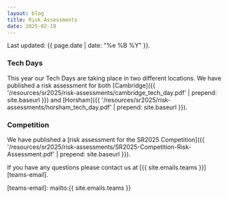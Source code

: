 ```yaml
---
layout: blog
title: Risk Assessments
date: 2025-02-19
---
```


Last updated: {{ page.date | date: "%e %B %Y" }}.

### Tech Days

This year our Tech Days are taking place in two different locations. We have published a risk assessment for both [Cambridge]({{ '/resources/sr2025/risk-assessments/cambridge_tech_day.pdf' | prepend: site.baseurl }}) and [Horsham]({{ '/resources/sr2025/risk-assessments/horsham_tech_day.pdf' | prepend: site.baseurl }}).

### Competition

We have published a [risk assessment for the SR2025 Competition]({{ '/resources/sr2025/risk-assessments/SR2025-Competition-Risk-Assessment.pdf' | prepend: site.baseurl }}).

If you have any questions please contact us at [{{ site.emails.teams }}][teams-email].

[teams-email]: mailto:{{ site.emails.teams }}